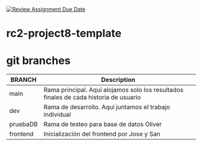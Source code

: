 [![Review Assignment Due Date](https://classroom.github.com/assets/deadline-readme-button-24ddc0f5d75046c5622901739e7c5dd533143b0c8e959d652212380cedb1ea36.svg)](https://classroom.github.com/a/JvVj5M32)
# rc2-project8-template


# git branches

| BRANCH | Description |
|--------|-------------|
|  main  | Rama principal. Aquí alojamos solo los resultados finales de cada historia de usuario  |
|  dev  | Rama de desarrollo. Aquí juntamos el trabajo individual |
| pruebaDB | Rama de testeo para base de datos Oliver |
| frontend | Inicialización del frontend por Jose y San |


